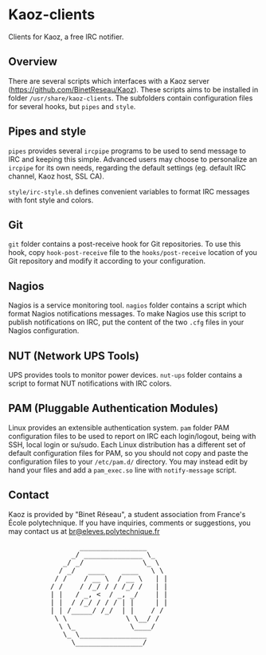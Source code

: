 Kaoz-clients
============

Clients for Kaoz, a free IRC notifier.

Overview
--------
There are several scripts which interfaces with a Kaoz server (https://github.com/BinetReseau/Kaoz).
These scripts aims to be installed in folder `/usr/share/kaoz-clients`.
The subfolders contain configuration files for several hooks, but `pipes` and `style`.

Pipes and style
---------------
`pipes` provides several `ircpipe` programs to be used to send message to IRC and keeping this simple.
Advanced users may choose to personalize an `ircpipe` for its own needs, regarding the default settings (eg. default IRC channel, Kaoz host, SSL CA).

`style/irc-style.sh` defines convenient variables to format IRC messages with font style and colors.

Git
---
`git` folder contains a post-receive hook for Git repositories.
To use this hook, copy `hook-post-receive` file to the `hooks/post-receive` location of you Git repository and modify it according to your configuration.

Nagios
------
Nagios is a service monitoring tool.
`nagios` folder contains a script which format Nagios notifications messages.
To make Nagios use this script to publish notifications on IRC, put the content of the two `.cfg` files in your Nagios configuration.

NUT (Network UPS Tools)
-----------------------
UPS provides tools to monitor power devices.
`nut-ups` folder contains a script to format NUT notifications with IRC colors.

PAM (Pluggable Authentication Modules)
--------------------------------------
Linux provides an extensible authentication system.
`pam` folder PAM configuration files to be used to report on IRC each login/logout, being with SSH, local login or su/sudo.
Each Linux distribution has a different set of default configuration files for PAM, so you should not copy and paste the configuration files to your `/etc/pam.d/` directory.
You may instead edit by hand your files and add a `pam_exec.so` line with `notify-message` script.

Contact
-------

Kaoz is provided by "Binet Réseau", a student association from France's École polytechnique.
If you have inquiries, comments or suggestions, you may contact us at br@eleves.polytechnique.fr

<pre>
                 ________________
               _/ ______________ \_
             _/ _/              \_ \
            / _/   ____    ____   \ \
           / /    / __ \  / __ \   | |
          / /    / /_/ / / /_/ /   | |
          | |   / _, &lt;  / _, _/    | |
          | |  / /_/ / / / | |     | |
          | | /_____/ /_/  | |    / /
           \ \              \ \__/ /
            \ \_             \____/
             \_ \________________
               \________________/

</pre>
